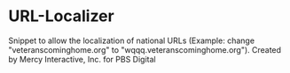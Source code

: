 URL-Localizer
=============
Snippet to allow the localization of national URLs (Example: change "veteranscominghome.org" to "wqqq.veteranscominghome.org"). Created by Mercy Interactive, Inc. for PBS Digital